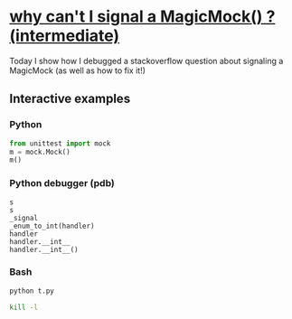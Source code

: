 # [why can't I signal a MagicMock() ? (intermediate)](https://youtu.be/nJwc7iqyQwU)

Today I show how I debugged a stackoverflow question about signaling a MagicMock (as well as how to fix it!)

## Interactive examples

### Python

```python
from unittest import mock
m = mock.Mock()
m()
```

### Python debugger (pdb)

```
s
s
_signal
_enum_to_int(handler)
handler
handler.__int__
handler.__int__()
```

### Bash

```bash
python t.py

kill -l
```
